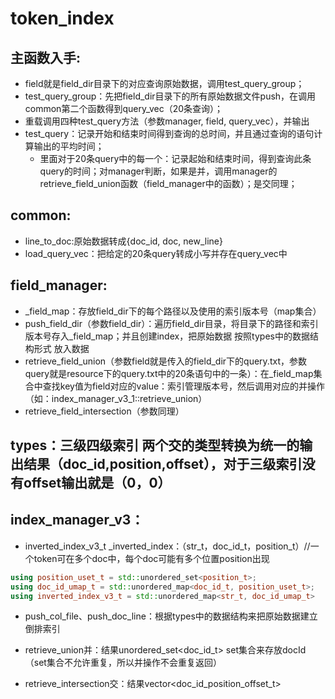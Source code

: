 # token_index

## 主函数入手:
* field就是field_dir目录下的对应查询原始数据，调用test_query_group；
* test_query_group：先把field_dir目录下的所有原始数据文件push，在调用common第二个函数得到query_vec（20条查询）；
* 重载调用四种test_query方法（参数manager, field, query_vec），并输出
* test_query：记录开始和结束时间得到查询的总时间，并且通过查询的语句计算输出的平均时间；
	* 里面对于20条query中的每一个：记录起始和结束时间，得到查询此条query的时间；对manager判断，如果是并，调用manager的retrieve_field_union函数（field_manager中的函数）；是交同理；

## common:
* line_to_doc:原始数据转成{doc_id, doc, new_line}
* load_query_vec：把给定的20条query转成小写并存在query_vec中


## field_manager:
* _field_map：存放field_dir下的每个路径以及使用的索引版本号（map集合）
* push_field_dir（参数field_dir）：遍历field_dir目录，将目录下的路径和索引版本号存入_field_map；并且创建index，把原始数据 按照types中的数据结构形式 放入数据
* retrieve_field_union（参数field就是传入的field_dir下的query.txt，参数query就是resource下的query.txt中的20条语句中的一条）：在_field_map集合中查找key值为field对应的value：索引管理版本号，然后调用对应的并操作（如：index_manager_v3_1::retrieve_union）
* retrieve_field_intersection（参数同理）

## types：三级四级索引 两个交的类型转换为统一的输出结果（doc_id,position,offset），对于三级索引没有offset输出就是（0，0）

## index_manager_v3：
* inverted_index_v3_t    _inverted_index：（str_t，doc_id_t，position_t）//一个token可在多个doc中，每个doc可能有多个位置position出现
```c++
using position_uset_t = std::unordered_set<position_t>;
using doc_id_umap_t = std::unordered_map<doc_id_t, position_uset_t>;
using inverted_index_v3_t = std::unordered_map<str_t, doc_id_umap_t>
```
	
* push_col_file、push_doc_line：根据types中的数据结构来把原始数据建立倒排索引
	
* retrieve_union并：结果unordered_set<doc_id_t> set集合来存放docId（set集合不允许重复，所以并操作不会重复返回）
	
* retrieve_intersection交：结果vector<doc_id_position_offset_t>